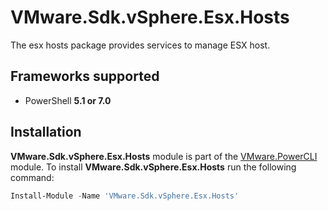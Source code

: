 # VMware.Sdk.vSphere.Esx.Hosts

The esx hosts package provides services to manage ESX host.

<a name="frameworks-supported"></a>
## Frameworks supported
- PowerShell **5.1 or 7.0**

<a name="installation"></a>
## Installation

**VMware.Sdk.vSphere.Esx.Hosts** module is part of the [VMware.PowerCLI](https://www.powershellgallery.com/packages/VMware.PowerCLI) module. To install **VMware.Sdk.vSphere.Esx.Hosts** run the following command:

```powershell
Install-Module -Name 'VMware.Sdk.vSphere.Esx.Hosts'
```
